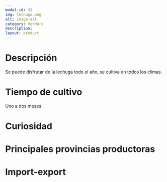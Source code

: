 ```yaml
---
modal-id: 31
img: lechuga.png
alt: image-alt
category: Verdura
description:
layout: product
---
```


# Descripción
Se puede disfrutar de la lechuga todo el año, se cultiva en todos los climas.

# Tiempo de cultivo
Uno a dos meses

# Curiosidad

# Principales provincias productoras
<div class="chart"></div>

# Import-export
<svg class="import-export" width="600" height="350"></svg>
